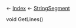 ← [Index](Api-Index) ← [StringSegment](VRage.Game.ModAPI.Ingame.Utilities.StringSegment)

void GetLines()